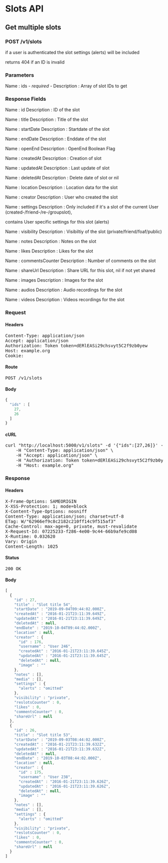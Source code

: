 # Slots API

## Get multiple slots

### POST /v1/slots

if a user is authenticated the slot settings (alerts) will be included

returns 404 if an ID is invalid

### Parameters

Name : ids *- required -*
Description : Array of slot IDs to get


### Response Fields

Name : id
Description : ID of the slot

Name : title
Description : Title of the slot

Name : startDate
Description : Startdate of the slot

Name : endDate
Description : Enddate of the slot

Name : openEnd
Description : OpenEnd Boolean Flag

Name : createdAt
Description : Creation of slot

Name : updatedAt
Description : Last update of slot

Name : deletedAt
Description : Delete date of slot or nil

Name : location
Description : Location data for the slot

Name : creator
Description : User who created the slot

Name : settings
Description : Only included if it&#39;s a slot of the current User (created-/friend-/re-/groupslot),

contains User specific settings for this slot (alerts)

Name : visibility
Description : Visibiltiy of the slot (private/friend/foaf/public)

Name : notes
Description : Notes on the slot

Name : likes
Description : Likes for the slot

Name : commentsCounter
Description : Number of comments on the slot

Name : shareUrl
Description : Share URL for this slot, nil if not yet shared

Name : images
Description : Images for the slot

Name : audios
Description : Audio recordings for the slot

Name : videos
Description : Videos recordings for the slot

### Request

#### Headers

<pre>Content-Type: application/json
Accept: application/json
Authorization: Token token=dERlEASi29chsvyt5C2f9zb0yew
Host: example.org
Cookie: </pre>

#### Route

<pre>POST /v1/slots</pre>

#### Body
```javascript
{
  "ids" : [
    27,
    26
  ]
}
```


#### cURL

<pre class="request">curl &quot;http://localhost:5000/v1/slots&quot; -d &#39;{&quot;ids&quot;:[27,26]}&#39; -X POST \
	-H &quot;Content-Type: application/json&quot; \
	-H &quot;Accept: application/json&quot; \
	-H &quot;Authorization: Token token=dERlEASi29chsvyt5C2f9zb0yew&quot; \
	-H &quot;Host: example.org&quot;</pre>

### Response

#### Headers

<pre>X-Frame-Options: SAMEORIGIN
X-XSS-Protection: 1; mode=block
X-Content-Type-Options: nosniff
Content-Type: application/json; charset=utf-8
ETag: W/&quot;62966ef9c8c2182c210ff14c9f515af3&quot;
Cache-Control: max-age=0, private, must-revalidate
X-Request-Id: 07225233-f286-4e00-9c44-66b9afe9cd08
X-Runtime: 0.032620
Vary: Origin
Content-Length: 1025</pre>

#### Status

<pre>200 OK</pre>

#### Body

```javascript
[
  {
    "id" : 27,
    "title" : "Slot title 54",
    "startDate" : "2019-09-04T09:44:02.000Z",
    "createdAt" : "2016-01-21T23:11:39.649Z",
    "updatedAt" : "2016-01-21T23:11:39.649Z",
    "deletedAt" : null,
    "endDate" : "2019-10-04T09:44:02.000Z",
    "location" : null,
    "creator" : {
      "id" : 176,
      "username" : "User 246",
      "createdAt" : "2016-01-21T23:11:39.645Z",
      "updatedAt" : "2016-01-21T23:11:39.645Z",
      "deletedAt" : null,
      "image" : ""
    },
    "notes" : [],
    "media" : [],
    "settings" : {
      "alerts" : "omitted"
    },
    "visibility" : "private",
    "reslotsCounter" : 0,
    "likes" : 0,
    "commentsCounter" : 0,
    "shareUrl" : null
  },
  {
    "id" : 26,
    "title" : "Slot title 53",
    "startDate" : "2019-09-03T08:44:02.000Z",
    "createdAt" : "2016-01-21T23:11:39.632Z",
    "updatedAt" : "2016-01-21T23:11:39.632Z",
    "deletedAt" : null,
    "endDate" : "2019-10-03T08:44:02.000Z",
    "location" : null,
    "creator" : {
      "id" : 175,
      "username" : "User 238",
      "createdAt" : "2016-01-21T23:11:39.626Z",
      "updatedAt" : "2016-01-21T23:11:39.626Z",
      "deletedAt" : null,
      "image" : ""
    },
    "notes" : [],
    "media" : [],
    "settings" : {
      "alerts" : "omitted"
    },
    "visibility" : "private",
    "reslotsCounter" : 0,
    "likes" : 0,
    "commentsCounter" : 0,
    "shareUrl" : null
  }
]
```
